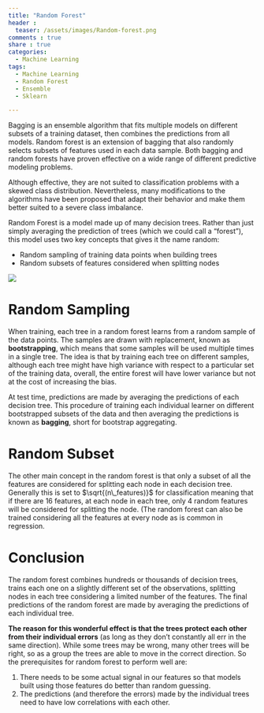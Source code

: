```yaml
---
title: "Random Forest"
header :
  teaser: /assets/images/Random-forest.png
comments : true
share : true
categories:
  - Machine Learning
tags:
  - Machine Learning
  - Random Forest
  - Ensemble
  - Sklearn

---
```


Bagging is an ensemble algorithm that fits multiple models on different subsets of a training dataset, then combines the predictions from all models. Random forest is an extension of bagging that also randomly selects subsets of features used in each data sample. Both bagging and random forests have proven effective on a wide range of different predictive modeling problems.

Although effective, they are not suited to classification problems with a skewed class distribution. Nevertheless, many modifications to the algorithms have been proposed that adapt their behavior and make them better suited to a severe class imbalance.

Random Forest is a model made up of many decision trees. Rather than just simply averaging the prediction of trees (which we could call a “forest”), this model uses two key concepts that gives it the name random:

- Random sampling of training data points when building trees
- Random subsets of features considered when splitting nodes

![](https://cdn-images-1.medium.com/max/1200/1*VHDtVaDPNepRglIAv72BFg.jpeg)

# Random Sampling

When training, each tree in a random forest learns from a random sample of the data points. The samples are drawn with replacement, known as **bootstrapping**, which means that some samples will be used multiple times in a single tree. The idea is that by training each tree on different samples, although each tree might have high variance with respect to a particular set of the training data, overall, the entire forest will have lower variance but not at the cost of increasing the bias.

At test time, predictions are made by averaging the predictions of each decision tree. This procedure of training each individual learner on different bootstrapped subsets of the data and then averaging the predictions is known as **bagging**, short for bootstrap aggregating.

# Random Subset

The other main concept in the random forest is that only a subset of all the features are considered for splitting each node in each decision tree. Generally this is set to $\sqrt{(n\_features)}$ for classification meaning that if there are 16 features, at each node in each tree, only 4 random features will be considered for splitting the node. (The random forest can also be trained considering all the features at every node as is common in regression.

# Conclusion

The random forest combines hundreds or thousands of decision trees, trains each one on a slightly different set of the observations, splitting nodes in each tree considering a limited number of the features. The final predictions of the random forest are made by averaging the predictions of each individual tree. 

**The reason for this wonderful effect is that the trees protect each other from their individual errors** (as long as they don’t constantly all err in the same direction). While some trees may be wrong, many other trees will be right, so as a group the trees are able to move in the correct direction. So the prerequisites for random forest to perform well are:

1. There needs to be some actual signal in our features so that models built using those features do better than random guessing.
2. The predictions (and therefore the errors) made by the individual trees need to have low correlations with each other.